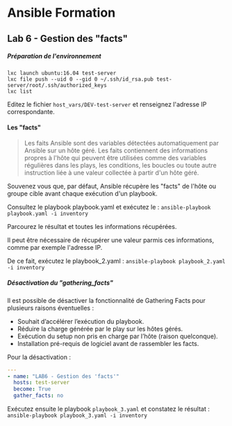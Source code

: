 # Ansible Formation

## Lab 6 - Gestion des "facts"



##### Préparation de l'environnement

```shell
lxc launch ubuntu:16.04 test-server
lxc file push --uid 0 --gid 0 ~/.ssh/id_rsa.pub test-server/root/.ssh/authorized_keys
lxc list
```

Editez le fichier `host_vars/DEV-test-server` et renseignez l'adresse IP correspondante.



#### Les "facts"

> Les faits Ansible sont des variables détectées automatiquement par Ansible sur un hôte géré.
> Les faits contiennent des informations propres à l'hôte qui peuvent être utilisées comme des
> variables régulières dans les plays, les conditions, les boucles ou toute autre instruction liée à une
> valeur collectée à partir d'un hôte géré. 

Souvenez vous que, par défaut, Ansible récupère les "facts" de l'hôte ou groupe cible avant chaque exécution d'un playbook.

Consultez le playbook playbook.yaml et exécutez le : `ansible-playbook playbook.yaml -i inventory`

Parcourez le résultat et toutes les informations récupérées.



Il peut être nécessaire de récupérer une valeur parmis ces informations, comme par exemple l'adresse IP.

De ce fait, exécutez le playbook_2.yaml : `ansible-playbook playbook_2.yaml -i inventory`



##### Désactivation du "gathering_facts"

Il est possible de désactiver la fonctionnalité de Gathering Facts pour plusieurs raisons éventuelles :

- Souhait d’accélérer l’exécution du playbook.
- Réduire la charge générée par le play sur les hôtes gérés.
- Exécution du setup non pris en charge par l’hôte (raison quelconque).
- Installation pré-requis de logiciel avant de rassembler les facts.

Pour la désactivation :

```yaml
---
- name: "LAB6 - Gestion des 'facts'"
  hosts: test-server
  become: True
  gather_facts: no
```

Exécutez ensuite le playbook `playbook_3.yaml` et constatez le résultat : `ansible-playbook playbook_3.yaml -i inventory`

